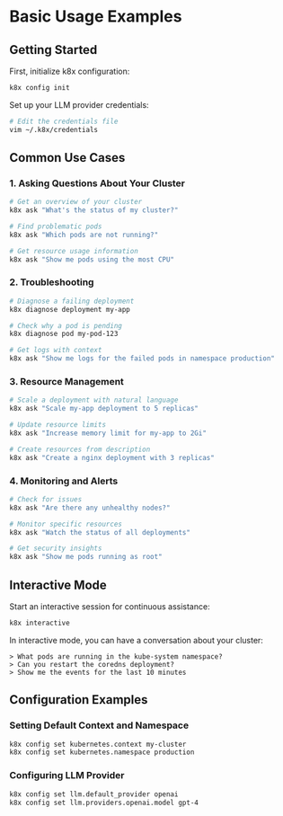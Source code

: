 # Basic Usage Examples

## Getting Started

First, initialize k8x configuration:

```bash
k8x config init
```

Set up your LLM provider credentials:

```bash
# Edit the credentials file
vim ~/.k8x/credentials
```

## Common Use Cases

### 1. Asking Questions About Your Cluster

```bash
# Get an overview of your cluster
k8x ask "What's the status of my cluster?"

# Find problematic pods
k8x ask "Which pods are not running?"

# Get resource usage information
k8x ask "Show me pods using the most CPU"
```

### 2. Troubleshooting

```bash
# Diagnose a failing deployment
k8x diagnose deployment my-app

# Check why a pod is pending
k8x diagnose pod my-pod-123

# Get logs with context
k8x ask "Show me logs for the failed pods in namespace production"
```

### 3. Resource Management

```bash
# Scale a deployment with natural language
k8x ask "Scale my-app deployment to 5 replicas"

# Update resource limits
k8x ask "Increase memory limit for my-app to 2Gi"

# Create resources from description
k8x ask "Create a nginx deployment with 3 replicas"
```

### 4. Monitoring and Alerts

```bash
# Check for issues
k8x ask "Are there any unhealthy nodes?"

# Monitor specific resources
k8x ask "Watch the status of all deployments"

# Get security insights
k8x ask "Show me pods running as root"
```

## Interactive Mode

Start an interactive session for continuous assistance:

```bash
k8x interactive
```

In interactive mode, you can have a conversation about your cluster:

```
> What pods are running in the kube-system namespace?
> Can you restart the coredns deployment?
> Show me the events for the last 10 minutes
```

## Configuration Examples

### Setting Default Context and Namespace

```bash
k8x config set kubernetes.context my-cluster
k8x config set kubernetes.namespace production
```

### Configuring LLM Provider

```bash
k8x config set llm.default_provider openai
k8x config set llm.providers.openai.model gpt-4
```

